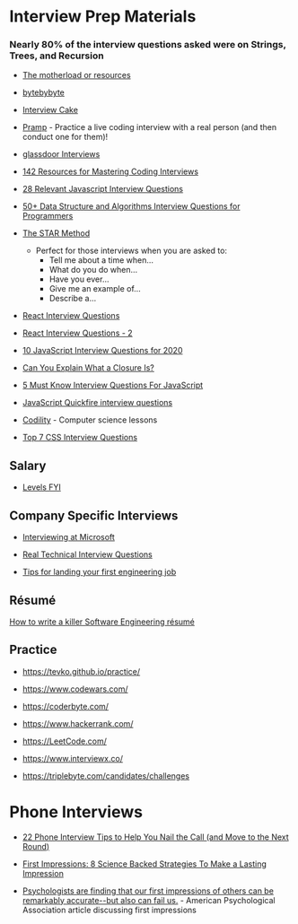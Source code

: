 # Interview Prep Materials

### Nearly 80% of the interview questions asked were on Strings, Trees, and Recursion

* [The motherload or resources](https://www.freecodecamp.org/news/software-engineering-interviews-744380f4f2af/)

* [bytebybyte](https://www.byte-by-byte.com/six-software-engineering-interview-questions/)

* [Interview Cake](https://www.interviewcake.com)

* [Pramp](https://www.pramp.com/#/) - Practice a live coding interview with a real person (and then conduct one for them)!

* [glassdoor Interviews](https://www.glassdoor.com/Interview/index.htm)

* [142 Resources for Mastering Coding Interviews](https://medium.com/better-programming/the-software-engineering-study-guide-bac25b8b61eb)

* [28 Relevant Javascript Interview Questions](https://blog.usejournal.com/28-relevant-javascript-interview-questions-part-1-of-7-ff376be12a99)

* [50+ Data Structure and Algorithms Interview Questions for Programmers](https://hackernoon.com/50-data-structure-and-algorithms-interview-questions-for-programmers-b4b1ac61f5b0)

* [The STAR Method](https://www.google.com/amp/s/www.themuse.com/amp/advice/star-interview-method)
    * Perfect for those interviews when you are asked to:
        * Tell me about a time when…
        * What do you do when…
        * Have you ever…
        * Give me an example of…
        * Describe a...

* [React Interview Questions](https://github.com/Pau1fitz/react-interview)

* [React Interview Questions - 2](https://github.com/sudheerj/reactjs-interview-questions)

* [10 JavaScript Interview Questions for 2020](https://medium.com/javascript-in-plain-english/10-javascript-interview-questions-for-2020-697b40de9480)

* [Can You Explain What a Closure Is?](https://medium.com/better-programming/a-basic-interview-question-can-you-explain-what-a-closure-is-710b75384d48)

* [5 Must Know Interview Questions For JavaScript](https://medium.com/javascript-in-plain-english/5-must-know-interview-questions-for-javascript-bd9000c56e7a)

* [JavaScript Quickfire interview questions](https://medium.com/javascript-in-plain-english/24-quick-fire-javascript-interview-questions-a71f78d03f08)

* [Codility](https://app.codility.com/programmers/lessons/1-iterations/) - Computer science lessons

* [Top 7 CSS Interview Questions](https://blog.repl.it/Top-7-CSS-Interview-Questions-career-karma?ref=newsletter)

## Salary

* [Levels FYI](https://www.levels.fyi)

## Company Specific Interviews

* [Interviewing at Microsoft](https://medium.com/javascript-in-plain-english/microsoft-online-assessment-questions-js-f68ecdb6e927)

* [Real Technical Interview Questions](https://medium.com/javascript-in-plain-english/real-technical-interview-questions-a3829febaa95)

* [Tips for landing your first engineering job](https://medium.com/javascript-in-plain-english/tips-for-landing-your-first-engineering-job-8b3c7ed9e89a)

## Résumé

[How to write a killer Software Engineering résumé](https://www.freecodecamp.org/news/writing-a-killer-software-engineering-resume-b11c91ef699d/)

## Practice

* https://tevko.github.io/practice/

* https://www.codewars.com/

* https://coderbyte.com/

* https://www.hackerrank.com/

* https://LeetCode.com/

* https://www.interviewx.co/

* https://triplebyte.com/candidates/challenges

# Phone Interviews

* [22 Phone Interview Tips to Help You Nail the Call (and Move to the Next Round)](https://www.themuse.com/advice/phone-interview-tips-preparation#tip20)

* [First Impressions: 8 Science Backed Strategies To Make a Lasting Impression](https://www.scienceofpeople.com/first-impressions/)

* [Psychologists are finding that our first impressions of others can be remarkably accurate--but also can fail us.](https://www.apa.org/monitor/mar05/slices) - American Psychological Association article discussing first impressions
